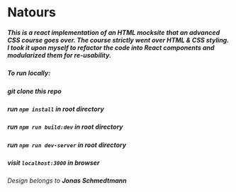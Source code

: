 # Natours

##### This is a react implementation of an HTML mocksite that an advanced CSS course goes over. The course strictly went over HTML & CSS styling. I took it upon myself to refactor the code into React components and modularized them for re-usability.

##### To run locally:

##### git clone this repo

##### run `npm install` in root directory

##### run `npm run build:dev` in root directory

##### run `npm run dev-server` in root directory

##### visit `localhost:3000` in browser

###### Design belongs to **_Jonas Schmedtmann_**
